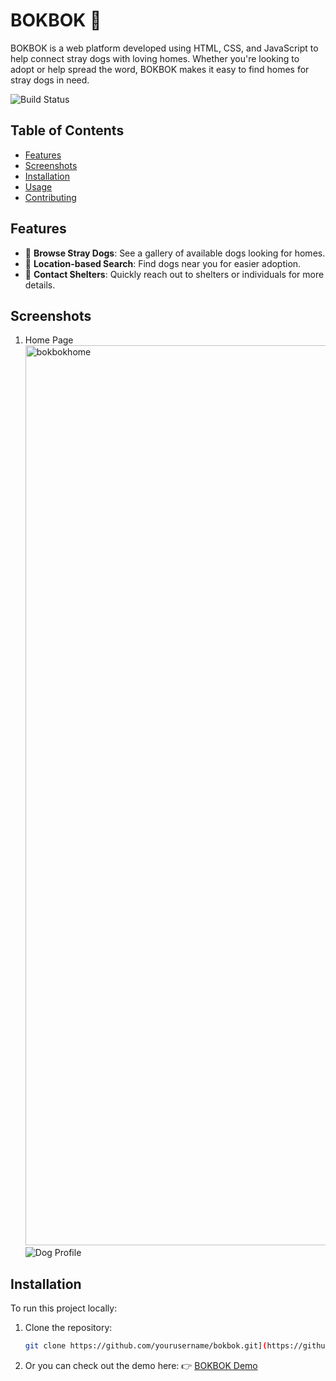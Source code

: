 # BOKBOK 🐾

BOKBOK is a web platform developed using HTML, CSS, and JavaScript to help connect stray dogs with loving homes. Whether you're looking to adopt or help spread the word, BOKBOK makes it easy to find homes for stray dogs in need.

![Build Status](https://img.shields.io/badge/build-Complete-brightgreen)

## Table of Contents
- [Features](#features)
- [Screenshots](#screenshots)
- [Installation](#installation)
- [Usage](#usage)
- [Contributing](#contributing)

## Features
- 🐶 **Browse Stray Dogs**: See a gallery of available dogs looking for homes.
- 📍 **Location-based Search**: Find dogs near you for easier adoption.
- 💬 **Contact Shelters**: Quickly reach out to shelters or individuals for more details.

## Screenshots
1. Home Page
[<img width="1440" alt="bokbokhome" src="https://github.com/user-attachments/assets/3f953dc9-4744-46e5-ba25-418891e0a202">](https://raw.githubusercontent.com/SetthananP/BOKBOK/main/imagesREADME/bokbokhome.png)
![Dog Profile](https://your-url-to-screenshot.com/dog-profile.png)

## Installation
To run this project locally:

1. Clone the repository:
   ```bash
   git clone https://github.com/yourusername/bokbok.git](https://github.com/SetthananP/BOKBOK.git
   
2. Or you can check out the demo here:
👉 <a href="https://bokbok-official.onrender.com/" target="_blank">BOKBOK Demo</a>
